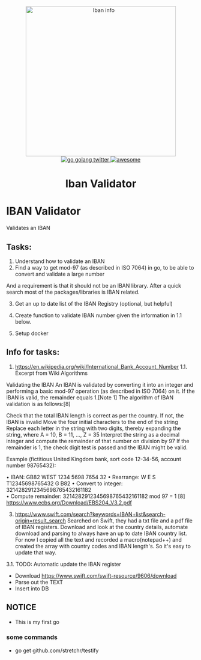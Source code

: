 <div align="center">
  <img src="https://raw.githubusercontent.com/MLenngren/iban-validator/main/ibaninfo.jpg" alt="Iban info" width="400" />
</div>

<div align="center">
  <a href="https://twitter.com/golang">
    <img src="https://badgen.net/twitter/follow/golang" alt="go golang twitter" />
  </a>
  <a href="#">
    <img src="https://camo.githubusercontent.com/abb97269de2982c379cbc128bba93ba724d8822bfbe082737772bd4feb59cb54/68747470733a2f2f63646e2e7261776769742e636f6d2f73696e647265736f726875732f617765736f6d652f643733303566333864323966656437386661383536353265336136336531353464643865383832392f6d656469612f62616467652e737667" alt="awesome" />
  </a>
</div>

<h1 align="center">Iban Validator</h1>

# IBAN Validator
Validates an IBAN 

## Tasks: 

1. Understand how to validate an IBAN
2. Find a way to get mod-97 (as described in ISO 7064) in go, to be able to convert and validate a large number

And a requirement is that it should not be an IBAN library. After a quick search most of the packages/libraries is IBAN related.

3. Get an up to date list of the IBAN Registry (optional, but helpful)

4. Create function to validate IBAN number given the information in 1.1 below.

5. Setup docker

## Info for tasks:

1. https://en.wikipedia.org/wiki/International_Bank_Account_Number
1.1. Excerpt from Wiki
Algorithms

Validating the IBAN
An IBAN is validated by converting it into an integer and performing a basic mod-97 operation (as described in ISO 7064) on it. If the IBAN is valid, the remainder equals 1.[Note 1] The algorithm of IBAN validation is as follows:[8]

Check that the total IBAN length is correct as per the country. If not, the IBAN is invalid
Move the four initial characters to the end of the string
Replace each letter in the string with two digits, thereby expanding the string, where A = 10, B = 11, ..., Z = 35
Interpret the string as a decimal integer and compute the remainder of that number on division by 97
If the remainder is 1, the check digit test is passed and the IBAN might be valid.

Example (fictitious United Kingdom bank, sort code 12-34-56, account number 98765432):

• IBAN:		GB82 WEST 1234 5698 7654 32	
• Rearrange:		W E S T12345698765432 G B82	
• Convert to integer:		3214282912345698765432161182	
• Compute remainder:		3214282912345698765432161182	mod 97 = 1
[8] https://www.ecbs.org/Download/EBS204_V3.2.pdf

3. https://www.swift.com/search?keywords=IBAN+list&search-origin=result_search
Searched on Swift, they had a txt file and a pdf file of IBAN registers. Download and look at the country details, automate download and parsing to always have an up to date IBAN country list. For now I copied all the text and recorded a macro(notepad++) and created the array with country codes and IBAN length's. So it's easy to update that way. 

3.1. TODO:  Automatic update the IBAN register
- Download https://www.swift.com/swift-resource/9606/download
- Parse out the TEXT 
- Insert into DB


## NOTICE

- This is my first go



### some commands

- go get github.com/stretchr/testify